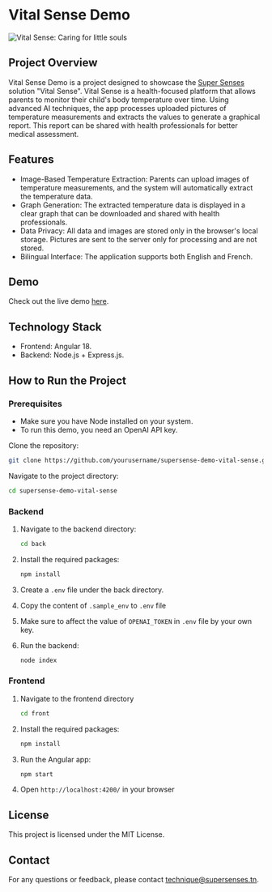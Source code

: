 # Vital Sense Demo
![Vital Sense: Caring for little souls](https:)
## Project Overview
Vital Sense Demo is a project designed to showcase the [Super Senses](https://supersenses.tn) solution "Vital Sense".
Vital Sense is a health-focused platform that allows parents to monitor their child's body temperature over time. Using advanced AI techniques, the app processes uploaded pictures of temperature measurements and extracts the values to generate a graphical report. This report can be shared with health professionals for better medical assessment.

## Features
- Image-Based Temperature Extraction: Parents can upload images of temperature measurements, and the system will automatically extract the temperature data.
- Graph Generation: The extracted temperature data is displayed in a clear graph that can be downloaded and shared with health professionals.
- Data Privacy: All data and images are stored only in the browser's local storage. Pictures are sent to the server only for processing and are not stored.
- Bilingual Interface: The application supports both English and French.

## Demo
Check out the live demo [here](http://example.com/demo).

## Technology Stack
- Frontend: Angular 18.
- Backend: Node.js + Express.js.

## How to Run the Project

### Prerequisites
- Make sure you have Node installed on your system.
- To run this demo, you need an OpenAI API key.

Clone the repository:
```sh
git clone https://github.com/yourusername/supersense-demo-vital-sense.git
```
Navigate to the project directory:
```sh
cd supersense-demo-vital-sense
```

### Backend
1. Navigate to the backend directory:
    ```sh
    cd back
    ```
2. Install the required packages:
    ```sh
    npm install
    ```
3. Create a `.env` file under the back directory.

4. Copy the content of `.sample_env` to `.env` file

5. Make sure to affect the value of `OPENAI_TOKEN` in `.env` file by your own key.

6. Run the backend:
    ```sh
    node index
    ```

### Frontend
1. Navigate to the frontend directory
    ```sh
    cd front
    ```

2. Install the required packages:
    ```sh
    npm install
    ```

3. Run the Angular app:
    ```sh
    npm start
    ```

4. Open `http://localhost:4200/` in your browser

## License
This project is licensed under the MIT License.

## Contact
For any questions or feedback, please contact technique@supersenses.tn.
